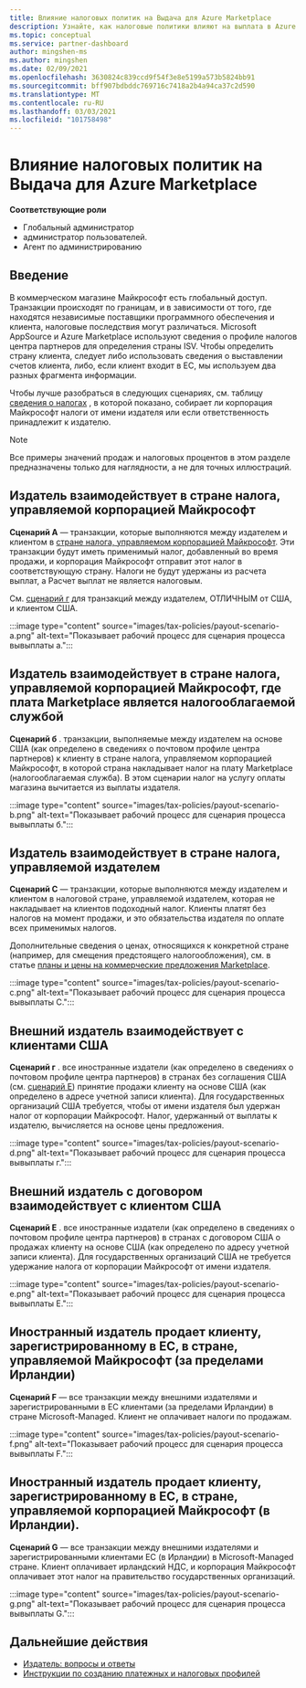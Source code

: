 ```yaml
---
title: Влияние налоговых политик на Выдача для Azure Marketplace
description: Узнайте, как налоговые политики влияют на выплата в Azure Marketplace.
ms.topic: conceptual
ms.service: partner-dashboard
author: mingshen-ms
ms.author: mingshen
ms.date: 02/09/2021
ms.openlocfilehash: 3630824c839ccd9f54f3e8e5199a573b5824bb91
ms.sourcegitcommit: bff907bdbddc769716c7418a2b4a94ca37c2d590
ms.translationtype: MT
ms.contentlocale: ru-RU
ms.lasthandoff: 03/03/2021
ms.locfileid: "101758498"
---
```

# <a name="how-tax-policies-affect-payout-for-azure-marketplace"></a>Влияние налоговых политик на Выдача для Azure Marketplace

**Соответствующие роли**
-    Глобальный администратор
-    администратор пользователей.
-    Агент по администрированию

## <a name="introduction"></a>Введение

В коммерческом магазине Майкрософт есть глобальный доступ. Транзакции происходят по границам, и в зависимости от того, где находятся независимые поставщики программного обеспечения и клиента, налоговые последствия могут различаться. Microsoft AppSource и Azure Marketplace используют сведения о профиле налогов центра партнеров для определения страны ISV. Чтобы определить страну клиента, следует либо использовать сведения о выставлении счетов клиента, либо, если клиент входит в ЕС, мы используем два разных фрагмента информации.

Чтобы лучше разобраться в следующих сценариях, см. таблицу [сведения о налогах](tax-details-marketplace.md) , в которой показано, собирает ли корпорация Майкрософт налоги от имени издателя или если ответственность принадлежит к издателю.

> [!NOTE]
> Все примеры значений продаж и налоговых процентов в этом разделе предназначены только для наглядности, а не для точных иллюстраций.

## <a name="publisher-transacts-in-microsoft-managed-tax-country"></a>Издатель взаимодействует в стране налога, управляемой корпорацией Майкрософт

**Сценарий A** — транзакции, которые выполняются между издателем и клиентом в [стране налога, управляемом корпорацией Майкрософт](tax-details-marketplace.md#microsoft-managed-countries). Эти транзакции будут иметь применимый налог, добавленный во время продажи, и корпорация Майкрософт отправит этот налог в соответствующую страну. Налоги не будут удержаны из расчета выплат, а Расчет выплат не является налоговым.

См. [сценарий г](#foreign-publisher-transacts-with-us-customer) для транзакций между издателем, ОТЛИЧНЫМ от США, и клиентом США.

:::image type="content" source="images/tax-policies/payout-scenario-a.png" alt-text="Показывает рабочий процесс для сценария процесса вывыплаты а.":::

## <a name="publisher-transacts-in-microsoft-managed-tax-country-where-marketplace-fee-is-taxable-service"></a>Издатель взаимодействует в стране налога, управляемой корпорацией Майкрософт, где плата Marketplace является налогооблагаемой службой

**Сценарий б** . транзакции, выполняемые между издателем на основе США (как определено в сведениях о почтовом профиле центра партнеров) к клиенту в стране налога, управляемом корпорацией Майкрософт, в которой страна накладывает налог на плату Marketplace (налогооблагаемая служба). В этом сценарии налог на услугу оплаты магазина вычитается из выплаты издателя.

:::image type="content" source="images/tax-policies/payout-scenario-b.png" alt-text="Показывает рабочий процесс для сценария процесса вывыплаты б.":::

## <a name="publisher-transacts-in-publisher-managed-tax-country"></a>Издатель взаимодействует в стране налога, управляемой издателем

**Сценарий C** — транзакции, которые выполняются между издателем и клиентом в налоговой стране, управляемой издателем, которая не накладывает на клиентов подоходный налог. Клиенты платят без налогов на момент продажи, и это обязательства издателя по оплате всех применимых налогов.

Дополнительные сведения о ценах, относящихся к конкретной стране (например, для смещения предстоящего налогообложения), см. в статье [планы и цены на коммерческие предложения Marketplace](https://docs.microsoft.com/azure/marketplace/plans-pricing#custom-prices).

:::image type="content" source="images/tax-policies/payout-scenario-c.png" alt-text="Показывает рабочий процесс для сценария процесса вывыплаты C.":::

## <a name="foreign-publisher-transacts-with-us-customer"></a>Внешний издатель взаимодействует с клиентами США

**Сценарий г** . все иностранные издатели (как определено в сведениях о почтовом профиле центра партнеров) в странах без соглашения США (см. [сценарий E](#foreign-publisher-with-a-treaty-transacts-with-us-customer)) принятие продажи клиенту на основе США (как определено в адресе учетной записи клиента). Для государственных организаций США требуется, чтобы от имени издателя был удержан налог от корпорации Майкрософт. Налог, удержанный от выплаты к издателю, вычисляется на основе цены предложения.

:::image type="content" source="images/tax-policies/payout-scenario-d.png" alt-text="Показывает рабочий процесс для сценария процесса вывыплаты г.":::

## <a name="foreign-publisher-with-a-treaty-transacts-with-us-customer"></a>Внешний издатель с договором взаимодействует с клиентом США

**Сценарий E** . все иностранные издатели (как определено в сведениях о почтовом профиле центра партнеров) в странах с договором США о продажах клиенту на основе США (как определено по адресу учетной записи клиента). Для государственных организаций США не требуется удержание налога от корпорации Майкрософт от имени издателя.

:::image type="content" source="images/tax-policies/payout-scenario-e.png" alt-text="Показывает рабочий процесс для сценария процесса вывыплаты E.":::

## <a name="foreign-publisher-sells-to-an-eu-vat-registered-customer-in-a-microsoft-managed-country-outside-ireland"></a>Иностранный издатель продает клиенту, зарегистрированному в ЕС, в стране, управляемой Майкрософт (за пределами Ирландии)

**Сценарий F** — все транзакции между внешними издателями и зарегистрированными в ЕС клиентами (за пределами Ирландии) в стране Microsoft-Managed. Клиент не оплачивает налоги по продажам.

:::image type="content" source="images/tax-policies/payout-scenario-f.png" alt-text="Показывает рабочий процесс для сценария процесса вывыплаты F.":::

## <a name="foreign-publisher-sells-to-an-eu-vat-registered-customer-in-a-microsoft-managed-country-in-ireland"></a>Иностранный издатель продает клиенту, зарегистрированному в ЕС, в стране, управляемой корпорацией Майкрософт (в Ирландии).

**Сценарий G** — все транзакции между внешними издателями и зарегистрированными клиентами ЕС (в Ирландии) в Microsoft-Managed стране. Клиент оплачивает ирландский НДС, и корпорация Майкрософт оплачивает этот налог на правительство государственных организаций.

:::image type="content" source="images/tax-policies/payout-scenario-g.png" alt-text="Показывает рабочий процесс для сценария процесса вывыплаты G.":::

## <a name="next-steps"></a>Дальнейшие действия

- [Издатель: вопросы и ответы](https://docs.microsoft.com/azure/marketplace/marketplace-faq-publisher-guide)
- [Инструкции по созданию платежных и налоговых профилей](https://docs.microsoft.com/partner-center/set-up-your-payout-account?context=/azure/marketplace/context/context#create-a-payment-profile)
